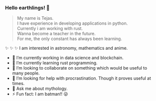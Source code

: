 ### Hello earthlings! 👋

>My name is Tejas. \
I have experience in developing applications in python. \
Currently i am working with rust. \
Wanna become a teacher in the future. \
For me, the only constant has always been learning.

✨ ✨ ✨ I am interested in astronomy, mathematics and anime.

- 🔭 I’m currently working in data science and blockchain.
- 🌱 I’m currently learning rust programming.
- 👯 I’m looking to collaborate on something which would be useful to many people.
- 🤔 I’m looking for help with procrastination. Though it proves useful at times.
- 💬 Ask me about mythology.
- ⚡ Fun fact: I am batman!! 😜
